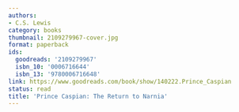 ```yaml
---
authors:
- C.S. Lewis
category: books
thumbnail: 2109279967-cover.jpg
format: paperback
ids:
  goodreads: '2109279967'
  isbn_10: '0006716644'
  isbn_13: '9780006716648'
link: https://www.goodreads.com/book/show/140222.Prince_Caspian
status: read
title: 'Prince Caspian: The Return to Narnia'
---
```

